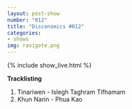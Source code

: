 ```yaml
---
layout: post-show
number: "012"
title: "Disconomics #012"
categories:
- shows
img: ravigote.png
---
```


{% include show_live.html %}

**Tracklisting**

1. Tinariwen - Islegh Taghram Tifhamam
1. Khun Narin - Phua Kao
